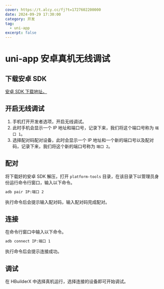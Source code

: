 ```yaml
---
cover: https://t.alcy.cc/fj?t=1727602200000
date: 2024-09-29 17:30:00
category: 开发
tag:
  - uni-app
excerpt: false
---
```


# uni-app 安卓真机无线调试

## 下载安卓 SDK

[安卓 SDK 下载地址。](https://developer.android.com/tools/releases/platform-tools?hl=zh-cn)

## 开启无线调试

1. 手机打开开发者选项，开启无线调试。
2. 此时手机会显示一个 IP 地址和端口号，记录下来，我们将这个端口号称为 `端口 1`。
3. 选择配对码配对设备，此时会显示一个 IP 地址和一个新的端口号以及配对码，记录下来，我们将这个新的端口号称为 `端口 2`。

## 配对

将下载好的安卓 SDK 解压，打开 `platform-tools` 目录，在该目录下以管理员身份运行命令行窗口，输入以下命令。

```sh
adb pair IP:端口 2
```

执行命令后会提示输入配对码，输入配对码完成配对。

## 连接

在命令行窗口中输入以下命令。

```sh
adb connect IP:端口 1
```

执行命令后会提示连接成功。

## 调试

在 HBuilderX 中选择真机运行，选择连接的设备即可开始调试。
